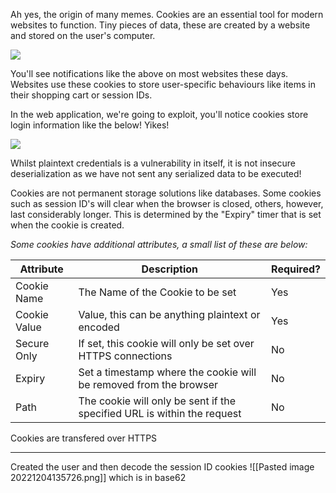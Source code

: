 
Ah yes, the origin of many memes. Cookies are an essential tool for modern websites to function. Tiny pieces of data, these are created by a website and stored on the user's computer. 

![](https://i.imgur.com/phg51EI.png)

You'll see notifications like the above on most websites these days. Websites use these cookies to store user-specific behaviours like items in their shopping cart or session IDs.

In the web application, we're going to exploit, you'll notice cookies store login information like the below! Yikes!

  

![](https://i.imgur.com/QhR7aOX.png)

  

Whilst plaintext credentials is a vulnerability in itself, it is not insecure deserialization as we have not sent any serialized data to be executed!

Cookies are not permanent storage solutions like databases. Some cookies such as session ID's will clear when the browser is closed, others, however, last considerably longer. This is determined by the "Expiry" timer that is set when the cookie is created.

_Some cookies have additional attributes, a small list of these are below:_

|Attribute | Description| Required?| 
|------------ |------------ | ------------| 
|Cookie Name | The Name of the Cookie to be set|Yes| 
|Cookie Value | Value, this can be anything plaintext or encoded|Yes|
|Secure Only | If set, this cookie will only be set over HTTPS connections|No|
|Expiry | Set a timestamp where the cookie will be removed from the browser|No|
|Path | The cookie will only be sent if the specified URL is within the request|No|

Cookies are transfered over HTTPS

----
Created the user and then decode the session ID cookies 
![[Pasted image 20221204135726.png]]
which is in base62

